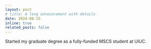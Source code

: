 ```yaml
---
layout: post
# title: A long announcement with details
date: 2024-08-15
inline: true
related_posts: false
---
```


Started my graduate degree as a fully-funded MSCS student at UIUC.

